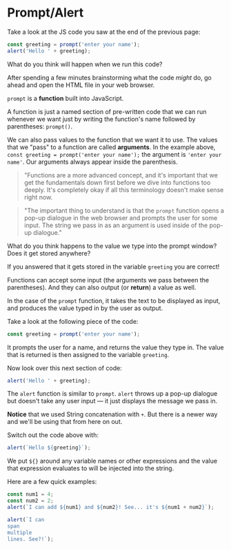 # Prompt/Alert

Take a look at the JS code you saw at the end of the previous page:

```javascript
const greeting = prompt('enter your name');
alert('Hello ' + greeting);
```

What do you think will happen when we run this code? 

After spending a few minutes brainstorming what the code _might_ do, go ahead and open the HTML file in your web browser.

`prompt` is a **function** built into JavaScript.

A function is just a named section of pre-written code that we can run whenever we want just by writing the function's name followed by parentheses: `prompt()`.

We can also pass values to the function that we want it to use. The values that we "pass" to a function are called **arguments**. In the example above, `const greeting = prompt('enter your name');` the argument is `'enter your name'`. Our arguments always appear inside the parenthesis.

> "Functions are a more advanced concept, and it's important that we get the fundamentals down first before we dive into functions too deeply. It's completely okay if all this terminology doesn't make sense right now.

> "The important thing to understand is that the `prompt` function opens a pop-up dialogue in the web browser and prompts the user for some input. The string we pass in as an argument is used inside of the pop-up dialogue."

What do you think happens to the value we type into the prompt window? Does it get stored anywhere?

If you answered that it gets stored in the variable `greeting` you are correct!

Functions can accept some input \(the arguments we pass between the parentheses\). And they can also output \(or **return**\) a value as well.

In the case of the `prompt` function, it takes the text to be displayed as input, and produces the value typed in by the user as output.

Take a look at the following piece of the code:

```javascript
const greeting = prompt('enter your name');
```

It prompts the user for a name, and returns the value they type in. The value that is returned is then assigned to the variable `greeting`.

Now look over this next section of code:

```javascript
alert('Hello ' + greeting);
```

The `alert` function is similar to `prompt`. `alert` throws up a pop-up dialogue but doesn't take any user input — it just displays the message we pass in.

**Notice** that we used String concatenation with `+`. But there is a newer way and we'll be using that from here on out.

Switch out the code above with:

```javascript
alert(`Hello ${greeting}`);
```

We put `${}` around any variable names or other expressions and the value that expression evaluates to will be injected into the string.

Here are a few quick examples:

```javascript
const num1 = 4;
const num2 = 2;
alert(`I can add ${num1} and ${num2}! See... it's ${num1 + num2}`);

alert(`I can 
span
multiple
lines. See?!`);
```

